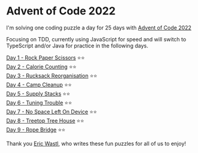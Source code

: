 # Advent of Code 2022

I'm solving one coding puzzle a day for 25 days with [Advent of Code 2022](https://adventofcode.com/)

Focusing on TDD, currently using JavaScript for speed and will switch to TypeScript and/or Java for practice in the following days.

[Day 1 - Rock Paper Scissors](https://adventofcode.com/2022/day/1) ⭐⭐\
[Day 2 - Calorie Counting](https://adventofcode.com/2022/day/2) ⭐⭐\
[Day 3 - Rucksack Reorganisation](https://adventofcode.com/2022/day/3) ⭐⭐\
[Day 4 - Camp Cleanup](https://adventofcode.com/2022/day/4) ⭐⭐\
[Day 5 - Supply Stacks](https://adventofcode.com/2022/day/5) ⭐⭐\
[Day 6 - Tuning Trouble](https://adventofcode.com/2022/day/6) ⭐⭐\
[Day 7 - No Space Left On Device](https://adventofcode.com/2022/day/7) ⭐⭐\
[Day 8 - Treetop Tree House](https://adventofcode.com/2022/day/8) ⭐⭐\
[Day 9 - Rope Bridge](https://adventofcode.com/2022/day/9) ⭐⭐

Thank you [Eric Wastl](http://was.tl/), who writes these fun puzzles for all of us to enjoy!
